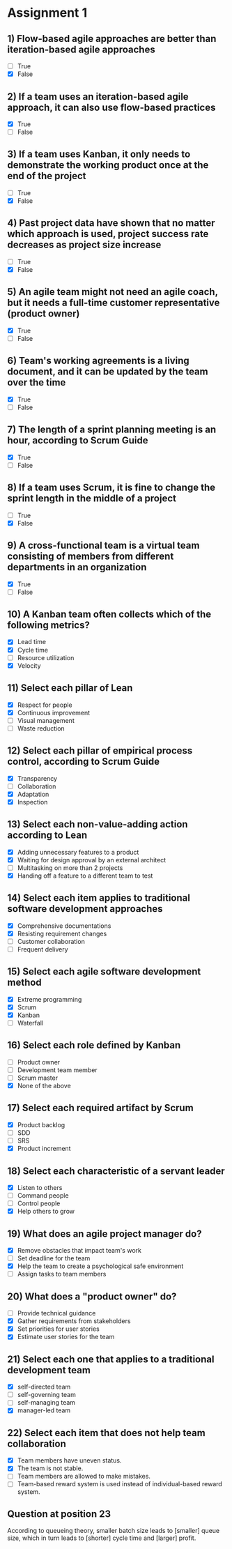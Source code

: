 # Assignment 1

## 1) Flow-based agile approaches are better than iteration-based agile approaches

- [ ] True
- [x] False

## 2) If a team uses an iteration-based agile approach, it can also use flow-based practices

- [x] True
- [ ] False

## 3) If a team uses Kanban, it only needs to demonstrate the working product once at the end of the project

- [ ] True
- [x] False

## 4) Past project data have shown that no matter which approach is used, project success rate decreases as project size increase

- [ ] True
- [x] False

## 5) An agile team might not need an agile coach, but it needs a full-time customer representative (product owner)

- [x] True
- [ ] False

## 6) Team's working agreements is a living document, and it can be updated by the team over the time

- [x] True
- [ ] False

## 7) The length of a sprint planning meeting is an hour, according to Scrum Guide

- [x] True
- [ ] False

## 8) If a team uses Scrum, it is fine to change the sprint length in the middle of a project

- [ ] True
- [x] False

## 9) A cross-functional team is a virtual team consisting of members from different departments in an organization

- [x] True
- [ ] False

## 10) A Kanban team often collects which of the following metrics?

- [x] Lead time
- [x] Cycle time
- [ ] Resource utilization
- [x] Velocity

## 11) Select each pillar of Lean

- [x] Respect for people
- [x] Continuous improvement
- [ ] Visual management
- [ ] Waste reduction

## 12) Select each pillar of empirical process control, according to Scrum Guide

- [x] Transparency
- [ ] Collaboration
- [x] Adaptation
- [x] Inspection

## 13) Select each non-value-adding action according to Lean

- [x] Adding unnecessary features to a product
- [x] Waiting for design approval by an external architect
- [ ] Multitasking on more than 2 projects
- [x] Handing off a feature to a different team to test

## 14) Select each item applies to traditional software development approaches

- [x] Comprehensive documentations
- [x] Resisting requirement changes
- [ ] Customer collaboration
- [ ] Frequent delivery

## 15) Select each agile software development method

- [x] Extreme programming
- [x] Scrum
- [x] Kanban
- [ ] Waterfall

## 16) Select each role defined by Kanban

- [ ] Product owner
- [ ] Development team member
- [ ] Scrum master
- [x] None of the above

## 17) Select each required artifact by Scrum

- [x] Product backlog
- [ ] SDD
- [ ] SRS
- [x] Product increment

## 18) Select each characteristic of a servant leader

- [x] Listen to others
- [ ] Command people
- [ ] Control people
- [x] Help others to grow

## 19) What does an agile project manager do?

- [x] Remove obstacles that impact team's work
- [ ] Set deadline for the team
- [x] Help the team to create a psychological safe environment
- [ ] Assign tasks to team members

## 20) What does a "product owner" do?

- [ ] Provide technical guidance
- [x] Gather requirements from stakeholders
- [x] Set priorities for user stories
- [x] Estimate user stories for the team

## 21) Select each one that applies to a traditional development team

- [x] self-directed team
- [ ] self-governing team
- [ ] self-managing team
- [x] manager-led team

## 22) Select each item that does not help team collaboration

- [x] Team members have uneven status.
- [x] The team is not stable.
- [ ] Team members are allowed to make mistakes.
- [ ] Team-based reward system is used instead of individual-based reward system.

## Question at position 23

According to queueing theory, smaller batch size leads to [smaller]
queue size, which in turn leads to [shorter] cycle time and
[larger] profit.
